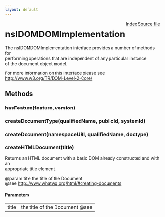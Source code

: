 ```yaml
---
layout: default
---
```

<div class='links' style='float:right'><a href="../index.html">Index</a>
<a href="http://dxr.mozilla.org/mozilla-central/source/dom/interfaces/core/nsIDOMDOMImplementation.idl">Source file</a>
</div>

# nsIDOMDOMImplementation #
  
The nsIDOMDOMImplementation interface provides a number of methods for   
performing operations that are independent of any particular instance   
of the document object model.  
  
For more information on this interface please see   
http://www.w3.org/TR/DOM-Level-2-Core/  
  

## Methods ##

### hasFeature(feature, version) ###

### createDocumentType(qualifiedName, publicId, systemId) ###

### createDocument(namespaceURI, qualifiedName, doctype) ###

### createHTMLDocument(title) ###
  
Returns an HTML document with a basic DOM already constructed and with an  
appropriate title element.  
  
@param title the title of the Document  
@see <http://www.whatwg.org/html/#creating-documents>  
  

#### Parameters ####

<table>

<tr>
<td>title</td>
<td>the title of the Document  
@see <http://www.whatwg.org/html/#creating-documents>  
</td>
</tr>

</table>
